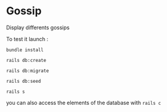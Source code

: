 # Gossip

Display differents gossips

To test it launch :

`bundle install`

`rails db:create`

`rails db:migrate`

`rails db:seed`

`rails s`

you can also access the elements of the database with `rails c`
